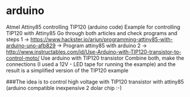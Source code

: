 # arduino
Atmel Attiny85 controlling TIP120 (arduino code)
Example for controlling TIP120 with Attiny85
Go through both articles and check programs and steps
1 -> https://www.hackster.io/arjun/programming-attiny85-with-arduino-uno-afb829 -> Program attiny85 with arduino 
2 -> http://www.instructables.com/id/Use-Arduino-with-TIP120-transistor-to-control-moto/ Use arduino with TIP120 transistor 
Combine both, make the connections (I used a 12V - LED tape for running the example) and the result is  a simplified version of the TIP120 example

###The idea is to control high voltage with TIP120 transistor with attiny85 (arduino compatible inexpensive  2 dolar chip :-)
